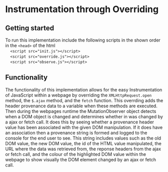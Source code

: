 # Instrumentation through Overriding

## Getting started

To run this implementation include the following scripts in the shown order in the `<head>` of the html\
    `<script src="init.js"></script>`\
    `<script src="override.js"></script>`\
    `<script src="observe.js"></script>`

## Functionality

The functionality of this implementation allows for the easy Instrumentation of JavaScript within a webpage by overriding the `XMLHttpRequest.open` method, the `$.ajax` method, and the `fetch` function. This overrding adds the header provenance data to a variable when these methods are executed. Then during the webpages runtime the MutationObserver object detects when a DOM object is changed and determines whether in was changed by a ajax or fetch call. It does this by seeing whether a provenance header value has been associated with the given DOM manipulation. If it does have an association then a provenance string is formed and logged to the console for the end user to see. This string includes values such as the old DOM value, the new DOM value, the id of the HTML value manipulated, the URL where the data was retrieved from, the reponse headers from the ajax or fetch call, and the colour of the highlighted DOM value within the webpage to show visually the DOM element changed by an ajax or fetch call. 
